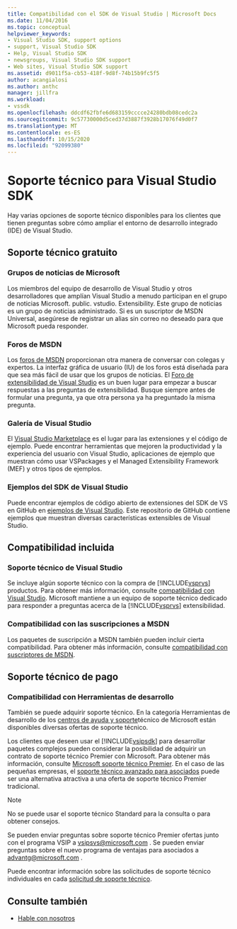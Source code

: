 ```yaml
---
title: Compatibilidad con el SDK de Visual Studio | Microsoft Docs
ms.date: 11/04/2016
ms.topic: conceptual
helpviewer_keywords:
- Visual Studio SDK, support options
- support, Visual Studio SDK
- Help, Visual Studio SDK
- newsgroups, Visual Studio SDK support
- Web sites, Visual Studio SDK support
ms.assetid: d9011f5a-cb53-418f-9d8f-74b15b9fc5f5
author: acangialosi
ms.author: anthc
manager: jillfra
ms.workload:
- vssdk
ms.openlocfilehash: ddcdf62fbfe6d683159cccce24280bdb08cedc2a
ms.sourcegitcommit: 9c57730000d5ced37d3887f3928b17076f49d0f7
ms.translationtype: MT
ms.contentlocale: es-ES
ms.lasthandoff: 10/15/2020
ms.locfileid: "92099380"
---
```

# <a name="support-for-the-visual-studio-sdk"></a>Soporte técnico para Visual Studio SDK
Hay varias opciones de soporte técnico disponibles para los clientes que tienen preguntas sobre cómo ampliar el entorno de desarrollo integrado (IDE) de Visual Studio.

## <a name="free-support"></a>Soporte técnico gratuito

### <a name="microsoft-newsgroups"></a>Grupos de noticias de Microsoft
 Los miembros del equipo de desarrollo de Visual Studio y otros desarrolladores que amplían Visual Studio a menudo participan en el grupo de noticias Microsoft. public. vstudio. Extensibility. Este grupo de noticias es un grupo de noticias administrado. Si es un suscriptor de MSDN Universal, asegúrese de registrar un alias sin correo no deseado para que Microsoft pueda responder.

### <a name="msdn-forums"></a>Foros de MSDN
 Los [foros de MSDN](https://social.msdn.microsoft.com/Forums/en-US/home) proporcionan otra manera de conversar con colegas y expertos. La interfaz gráfica de usuario (IU) de los foros está diseñada para que sea más fácil de usar que los grupos de noticias. El [Foro de extensibilidad de Visual Studio](/azure/devops/integrate/index?view=azure-devops&viewFallbackFrom=vsts&preserve-view=true) es un buen lugar para empezar a buscar respuestas a las preguntas de extensibilidad. Busque siempre antes de formular una pregunta, ya que otra persona ya ha preguntado la misma pregunta.

### <a name="visual-studio-gallery"></a>Galería de Visual Studio
 El [Visual Studio Marketplace](https://marketplace.visualstudio.com/) es el lugar para las extensiones y el código de ejemplo. Puede encontrar herramientas que mejoren la productividad y la experiencia del usuario con Visual Studio, aplicaciones de ejemplo que muestran cómo usar VSPackages y el Managed Extensibility Framework (MEF) y otros tipos de ejemplos.

### <a name="visual-studio-sdk-samples"></a>Ejemplos del SDK de Visual Studio

Puede encontrar ejemplos de código abierto de extensiones del SDK de VS en GitHub en [ejemplos de Visual Studio](https://github.com/Microsoft/VSSDK-Extensibility-Samples). Este repositorio de GitHub contiene ejemplos que muestran diversas características extensibles de Visual Studio.

## <a name="included-support"></a>Compatibilidad incluida

### <a name="visual-studio-product-support"></a>Soporte técnico de Visual Studio
 Se incluye algún soporte técnico con la compra de [!INCLUDE[vsprvs](../code-quality/includes/vsprvs_md.md)] productos. Para obtener más información, consulte [compatibilidad con Visual Studio](https://msdn.microsoft.com/vstudio/cc136615.aspx). Microsoft mantiene a un equipo de soporte técnico dedicado para responder a preguntas acerca de la [!INCLUDE[vsprvs](../code-quality/includes/vsprvs_md.md)] extensibilidad.

### <a name="msdn-subscription-support"></a>Compatibilidad con las suscripciones a MSDN
 Los paquetes de suscripción a MSDN también pueden incluir cierta compatibilidad. Para obtener más información, consulte [compatibilidad con suscriptores de MSDN](https://msdn.microsoft.com/subscriptions/aa718661.aspx).

## <a name="paid-support"></a>Soporte técnico de pago

### <a name="developer-tools-support"></a>Compatibilidad con Herramientas de desarrollo

También se puede adquirir soporte técnico. En la categoría Herramientas de desarrollo de los [centros de ayuda y soporte](https://support.microsoft.com/supportforbusiness/productselection?fltadd=sps-business-1&sapId=4fd4947b-15ea-ce01-080f-97f2ca3c76e8)técnico de Microsoft están disponibles diversas ofertas de soporte técnico.

Los clientes que deseen usar el [!INCLUDE[vsipsdk](../extensibility/includes/vsipsdk_md.md)] para desarrollar paquetes complejos pueden considerar la posibilidad de adquirir un contrato de soporte técnico Premier con Microsoft. Para obtener más información, consulte [Microsoft soporte técnico Premier](https://support.microsoft.com/premier). En el caso de las pequeñas empresas, el [soporte técnico avanzado para asociados](https://partner.microsoft.com/support/advanced-cloud-support) puede ser una alternativa atractiva a una oferta de soporte técnico Premier tradicional.

> [!NOTE]
> No se puede usar el soporte técnico Standard para la consulta o para obtener consejos.

Se pueden enviar preguntas sobre soporte técnico Premier ofertas junto con el programa VSIP a [vsipsvs@microsoft.com](mailto:vsipsvs@microsoft.com) . Se pueden enviar preguntas sobre el nuevo programa de ventajas para asociados a [advantg@microsoft.com](mailto:advantg@microsoft.com) .

Puede encontrar información sobre las solicitudes de soporte técnico individuales en cada [solicitud de soporte técnico](https://support.microsoft.com/supportforbusiness/productselection).

## <a name="see-also"></a>Consulte también

- [Hable con nosotros](../ide/feedback-options.md)
